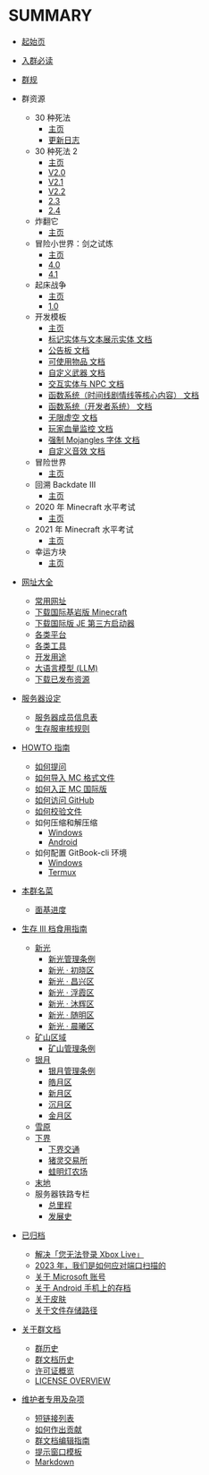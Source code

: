 # SUMMARY

* [起始页](README.md)

* [入群必读](docs/encounter.md)

* [群规](docs/rules.md)

* 群资源
  * 30 种死法
    * [主页](resources/wstd/README.md)
    * [更新日志](resources/wstd/update_log.md)
  * 30 种死法 2
    * [主页](resources/wstd2/README.md)
    * [V2.0](resources/wstd2/2_0.md)
    * [V2.1](resources/wstd2/2_1.md)
    * [V2.2](resources/wstd2/2_2.md)
    * [2.3](resources/wstd2/2_3.md)
    * [2.4](resources/wstd2/2_4.md)
  * 炸翻它
    * [主页](resources/blow_it_up/README.md)
  * 冒险小世界：剑之试炼
    * [主页](resources/adventure_world_4/README.md)
    * [4.0](resources/adventure_world_4/4_0.md)
    * [4.1](resources/adventure_world_4/4_1.md)
  * 起床战争
    * [主页](resources/bedwars/README.md)
    * [1.0](resources/bedwars/1_0.md)
  * 开发模板
    * [主页](resources/map_template/README.md)
    * [标记实体与文本展示实体 文档](resources/map_template//marker_and_test_display.md)
    * [公告板 文档](resources/map_template//billboard.md)
    * [可使用物品 文档](resources/map_template//usable_items.md)
    * [自定义武器 文档](resources/map_template//custom_weapon.md)
    * [交互实体与 NPC 文档](resources/map_template/interaction_and_npc.md)
    * [函数系统（时间线剧情线等核心内容） 文档](resources/map_template//function_general.md)
    * [函数系统（开发者系统） 文档](resources/map_template//function_developer.md)
    * [无限虚空 文档](resources/map_template//inf_void.md)
    * [玩家血量监控 文档](resources/map_template/health_controller.md)
    * [强制 Mojangles 字体 文档](resources/map_template//force_mojangles.md)
    * [自定义音效 文档](resources/map_template//custom_sound.md)
  * 冒险世界
    * [主页](resources/aw/README.md)
  * 回溯 Backdate III
    * [主页](resources/backdate_3/README.md)
  * 2020 年 Minecraft 水平考试
    * [主页](resources/mc_test_2020/README.md)
  * 2021 年 Minecraft 水平考试
    * [主页](resources/mc_test_2021/README.md)
  * 幸运方块
    * [主页](resources/lucky_block/README.md)

* [网址大全](docs/urls/README.md)
  * [常用网址](docs/urls/frequently_used.md)
  * [下载国际基岩版 Minecraft](docs/urls/mcbe.md)
  * [下载国际版 JE 第三方启动器](docs/urls/java.md)
  * [各类平台](docs/urls/platforms.md)
  * [各类工具](docs/urls/tools.md)
  * [开发用途](docs/urls/develop.md)
  * [大语言模型 (LLM)](docs/urls/llm.md)
  * [下载已发布资源](docs/urls/released_items.md)

* [服务器设定](docs/server_settings.md)
  * [服务器成员信息表](docs/registered_members.md)
  * [生存服审核规则](docs/audit.md)

* [HOWTO 指南](docs/howto/README.md)
  * [如何提问](docs/howto/ask_questions.md)
  * [如何导入 MC 格式文件](docs/howto/import_mcx.md)
  * [如何入正 MC 国际版](docs/howto/buy_mc.md)
  * [如何访问 GitHub](docs/howto/access_github.md)
  * [如何校验文件](docs/howto/hashfile.md)
  * 如何压缩和解压缩
    * [Windows](docs/howto/zip_unzip_windows.md)
    * [Android](docs/howto/zip_unzip_android.md)
  * 如何配置 GitBook-cli 环境
    * [Windows](docs/howto/gitbook_windows.md)
    * [Termux](docs/howto/gitbook_termux.md)

* [本群名菜](docs/menu.md)
  * [面基进度](docs/meeting_offline.md)

* [生存 III 档食用指南](docs/SurvivalIII/README.md)
  * [新光](docs/SurvivalIII/xinguang/README.md)
    * [新光管理条例](docs/SurvivalIII/xinguang/xinguang_administrative_regulations.md)
    * [新光 · 初晓区](docs/SurvivalIII/xinguang/chuxiao_district.md)
    * [新光 · 昌兴区](docs/SurvivalIII/xinguang/changxing_district.md)
    * [新光 · 浮霞区](docs/SurvivalIII/xinguang/fuxia_district.md)
    * [新光 · 沐辉区](docs/SurvivalIII/xinguang/muhui_district.md)
    * [新光 · 随明区](docs/SurvivalIII/xinguang/suiming_district.md)
    * [新光 · 晨曦区](docs/SurvivalIII/xinguang/chenxi_district.md)
  * [矿山区域](docs/SurvivalIII/diggings.md)
    * [矿山管理条例](docs/SurvivalIII/diggings_administrative_regulations.md)
  * [银月](docs/SurvivalIII/silvermoon/README.md)
    * [银月管理条例](docs/SurvivalIII/silvermoon/silvermoon_administrative_regulations.md)
    * [皓月区](haoyue_district.md)
    * [新月区](xinyue_district.md)
    * [沉月区](chenyue_district.md)
    * [金月区](jinyue_district.md)
  * [雪原](docs/SurvivalIII/snowfield.md)
  * [下界](docs/SurvivalIII/nether/README.md)
    * [下界交通](docs/SurvivalIII/nether/transit.md)
    * [猪灵交易所](docs/SurvivalIII/nether/piglin.md)
    * [蛙明灯农场](docs/SurvivalIII/nether/froglight.md)
  * [末地](docs/SurvivalIII/the_end.md)
  * 服务器铁路专栏
    * [总里程](docs/SurvivalIII/railway/mileage.md)
    * [发展史](docs/SurvivalIII/railway/history.md)

* [已归档](archives/README.md)
  * [解决「您无法登录 Xbox Live」](archives/unable_to_sign_in_to_xbox_live_solution.md)
  * [2023 年，我们是如何应对端口扫描的](archives/2023_port_scanning_solution.md)
  * [关于 Microsoft 账号](archives/microsoft_account.md)
  * [关于 Android 手机上的存档](archives/mcworld_in_android.md)
  * [关于皮肤](archives/about_skin.md)
  * [关于文件存储路径](archives/mc_path.md)

* [关于群文档](about/README.md)
  * [群历史](about/history_of_group.md)
  * [群文档历史](about/history.md)
  * [许可证概览](about/license_overview_zh.md)
  * [LICENSE OVERVIEW](about/license_overview_en.md)

* [维护者专用及杂项](404.md)
  * [短链接列表](s/README.md)
  * [如何作出贡献](CONTRIBUTING.md)
  * [群文档编辑指南](about/editing_guide.md)
  * [提示窗口模板](about/template.md)
  * [Markdown](archives/markdown.md)
